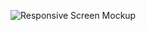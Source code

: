 ![Responsive Screen Mockup](https://github.com/erShiaVa/Respomsiv-yoga-house-website/assets/137787875/507df344-7e08-4965-8ef6-a143d14bdf61)
